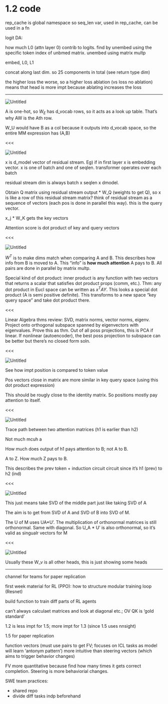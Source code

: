 # 1.2 code

rep_cache is global namespace so seq_len var, used in rep_cache, can be used in a fn

logit DA:

how much L0 (attn layer 0) contrib to logits. find by unembed using the specific token index of unbmed matrix. unembed using matrix multp

embed, L0, L1

concat along last dim. so 25 components in total (see return type dim)

the higher loss the worse, so a higher loss ablation (vs loss no ablation) means that head is more impt because ablating increases the loss

---

![Untitled](1%202%20code%2005323c354fcf4d78bf8d26960166abb0/Untitled.png)

A is one-hot, so $W_E$ has d_vocab rows, so it acts as a look up table. That’s why AW is the Ath row.

W_U would have B as a col because it outputs into d_vocab space, so the entire MM expression has (A,B)

<<<

![Untitled](1%202%20code%2005323c354fcf4d78bf8d26960166abb0/Untitled%201.png)

x is d_model vector of residual stream. Eg) if in first layer x is embedding vector. x is one of batch and one of seqlen. transformer operates over each batch

residual stream dim is always batch x seqlen x dmodel.

Obtain Q matrix using residual stream output * W_Q (weights to get Q), so x is like a row of this residual stream matrix? think of residual stream as a sequence of vectors (each pos is done in parallel this way). this is the query vector.

x_j * W_K gets the key vectors

Attention score is dot product of key and query vectors

<<<

![Untitled](1%202%20code%2005323c354fcf4d78bf8d26960166abb0/Untitled%202.png)

$W^T$ is to make dims match when comparing A and B. This describes how info from B is moved to A. This “info” is **how much attention** A pays to B. All pairs are done in parallel by matrix multp.

Special kind of dot product: inner product is any function with two vectors that returns a scalar that satisfies dot product props (comm, etc.). Thm: any dot product in Eucl space can be written as $x^T A Y$. This looks a special dot product (A is semi positive definite). This transforms to a new space “key query space” and take dot product there. 

<<<

Linear Algebra thms review: SVD, matrix norms, vector norms, eigenv. Project onto orthogonal subspace spanned by eigenvectors with eigenvalues. Prove this as thm. Out of all poss projections, this is PCA if linear. If nonlinear (autoencoder), the best poss projection to subspace can be better but there’s no closed form soln.

<<<

![Untitled](1%202%20code%2005323c354fcf4d78bf8d26960166abb0/Untitled%203.png)

See how impt position is compared to token value

Pos vectors close in matrix are more similar in key query space (using this dot product expression)

This should be rougly close to the identity matrix. So positions mostly pay attention to itself.

<<<

![Untitled](1%202%20code%2005323c354fcf4d78bf8d26960166abb0/Untitled%204.png)

Trace path between two attention matrices (h1 is earlier than h2)

Not much mcuh a

How much does output of h1 pays attention to B; not A to B.

A to Z. How much Z pays to B.

This describes the prev token + induction circuit circuit since it’s h1 (prev) to h2 (ind)

<<<

![Untitled](1%202%20code%2005323c354fcf4d78bf8d26960166abb0/Untitled%205.png)

This just means take SVD of the middle part just like taking SVD of A

The aim is to get from SVD of A and SVD of B into SVD of M.

The U of M uses UA*U’. The multiplication of orthonormal matrices is still orthonormal. Same with diagonal. So U_A * U’ is also orthonormal, so it’s valid as singualr vectors for M

<<<

![Untitled](1%202%20code%2005323c354fcf4d78bf8d26960166abb0/Untitled%206.png)

Usually these W_v is all other heads, this is just showing some heads

---

channel for teams for paper replication

first week material for RL (PPO): how to structure modular training loop (Resnet)

build function to train diff parts of RL agents

can’t always calculaet matrices and look at diagonal etc.; OV QK is ‘gold standard’

1.2 is less impt for 1.5; more impt for 1.3 (since 1.5 uses nnsight)

1.5 for paper replication

function vectors (must use pairs to get FV; focuses on ICL tasks as model will learn ‘antonym pattern’) more intuitive than steering vectors (which aims to trigger behavior changes)

FV more quantitative because find how many times it gets correct completion. Steering is more behaviorial changes.

SWE team practices:

- shared repo
- divide diff tasks indp beforehand